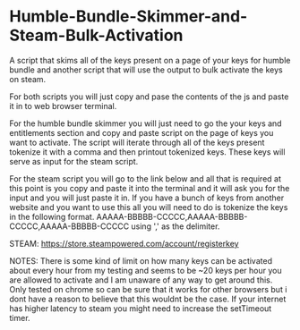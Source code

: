 # Humble-Bundle-Skimmer-and-Steam-Bulk-Activation
A script that skims all of the keys present on a page of your keys for humble bundle and another script that will use the output to bulk activate the keys on steam.

For both scripts you will just copy and pase the contents of the js and paste it in to web browser terminal.

For the humble bundle skimmer you will just need to go the your keys and entitlements section and copy and paste script on the page of keys you want to activate. The script will iterate through all of the keys present tokenize it with a comma and then printout tokenized keys. These keys will serve as input for the steam script.

For the steam script you will go to the link below and all that is required at this point is you copy and paste it into the terminal and it will ask you for the input and you will just paste it in. If you have a bunch of keys from another website and you want to use this all you will need to do is tokenize the keys in the following format. AAAAA-BBBBB-CCCCC,AAAAA-BBBBB-CCCCC,AAAAA-BBBBB-CCCCC using ',' as the delimiter.

STEAM:
https://store.steampowered.com/account/registerkey

NOTES:
There is some kind of limit on how many keys can be activated about every hour from my testing and seems to be ~20 keys per hour you are allowed to activate and I am unaware of any way to get around this.
Only tested on chrome so can be sure that it works for other browsers but i dont have a reason to believe that this wouldnt be the case.
If your internet has higher latency to steam you might need to increase the setTimeout timer.
